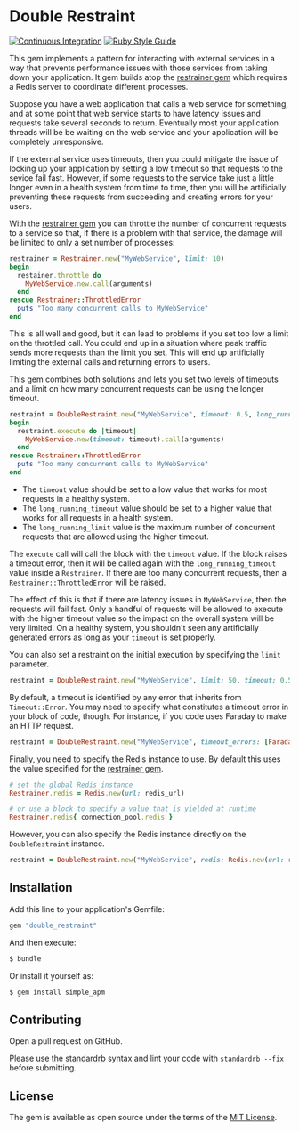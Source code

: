 # Double Restraint

[![Continuous Integration](https://github.com/bdurand/double_restraint/actions/workflows/continuous_integration.yml/badge.svg)](https://github.com/bdurand/double_restraint/actions/workflows/continuous_integration.yml)
[![Ruby Style Guide](https://img.shields.io/badge/code_style-standard-brightgreen.svg)](https://github.com/testdouble/standard)

This gem implements a pattern for interacting with external services in a way that prevents performance issues with those services from taking down your application. It gem builds atop the [restrainer gem](https://github.com/weheartit/restrainer) which requires a Redis server to coordinate different processes.

Suppose you have a web application that calls a web service for something, and at some point that web service starts to have latency issues and requests take several seconds to return. Eventually most your application threads will be be waiting on the web service and your application will be completely unresponsive.

If the external service uses timeouts, then you could mitigate the issue of locking up your application by setting a low timeout so that requests to the sevice fail fast. However, if some requests to the service take just a little longer even in a health system from time to time, then you will be artificially preventing these requests from succeeding and creating errors for your users.

With the [restrainer gem](https://github.com/weheartit/restrainer) you can throttle the number of concurrent requests to a service so that, if there is a problem with that service, the damage will be limited to only a set number of processes:

```ruby
restrainer = Restrainer.new("MyWebService", limit: 10)
begin
  restainer.throttle do
    MyWebService.new.call(arguments)
  end
rescue Restrainer::ThrottledError
  puts "Too many concurrent calls to MyWebService"
end
```

This is all well and good, but it can lead to problems if you set too low a limit on the throttled call. You could end up in a situation where peak traffic sends more requests than the limit you set. This will end up artificially limiting the external calls and returning errors to users.

This gem combines both solutions and lets you set two levels of timeouts and a limit on how many concurrent requests can be using the longer timeout.

```ruby
restraint = DoubleRestraint.new("MyWebService", timeout: 0.5, long_running_timeout: 5.0, long_running_limit: 5)
begin
  restraint.execute do |timeout|
    MyWebService.new(timeout: timeout).call(arguments)
  end
rescue Restrainer::ThrottledError
  puts "Too many concurrent calls to MyWebService"
end
```

* The `timeout` value should be set to a low value that works for most requests in a healthy system.
* The `long_running_timeout` value should be set to a higher value that works for all requests in a health system.
* The `long_running_limit` value is the maximum number of concurrent requests that are allowed using the higher timeout.

The `execute` call will call the block with the `timeout` value. If the block raises a timeout error, then it will be called again with the `long_running_timeout` value inside a `Restrainer`. If there are too many concurrent requests, then a `Restrainer::ThrottledError` will be raised.

The effect of this is that if there are latency issues in `MyWebService`, then the requests will fail fast. Only a handful of requests will be allowed to execute with the higher timeout value so the impact on the overall system will be very limited. On a healthy system, you shouldn't seen any artificially generated errors as long as your `timeout` is set properly.

You can also set a restraint on the initial execution by specifying the `limit` parameter.

```ruby
restraint = DoubleRestraint.new("MyWebService", limit: 50, timeout: 0.5, long_running_timeout: 5.0, long_running_limit: 5)
```

By default, a timeout is identified by any error that inherits from `Timeout::Error`. You may need to specify what constitutes a timeout error in your block of code, though. For instance, if you code uses Faraday to make an HTTP request.

```ruby
restraint = DoubleRestraint.new("MyWebService", timeout_errors: [Faraday::TimeoutError], timeout: 0.5, long_running_timeout: 5.0, long_running_limit: 5)
```

Finally, you need to specify the Redis instance to use. By default this uses the value specified for the [restrainer gem](https://github.com/weheartit/restrainer).

```ruby
# set the global Redis instance
Restrainer.redis = Redis.new(url: redis_url)

# or use a block to specify a value that is yielded at runtime
Restrainer.redis{ connection_pool.redis }
```

However, you can also specify the Redis instance directly on the `DoubleRestraint` instance.

```ruby
restraint = DoubleRestraint.new("MyWebService", redis: Redis.new(url: redis_url)), timeout: 0.5, long_running_timeout: 5.0, long_running_limit: 5)
```

## Installation

Add this line to your application's Gemfile:

```ruby
gem "double_restraint"
```

And then execute:
```bash
$ bundle
```

Or install it yourself as:
```bash
$ gem install simple_apm
```

## Contributing

Open a pull request on GitHub.

Please use the [standardrb](https://github.com/testdouble/standard) syntax and lint your code with `standardrb --fix` before submitting.

## License

The gem is available as open source under the terms of the [MIT License](https://opensource.org/licenses/MIT).
